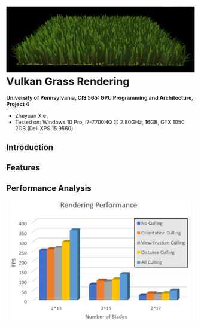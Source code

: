 ![](img/banner.gif)
Vulkan Grass Rendering
================
**University of Pennsylvania, CIS 565: GPU Programming and Architecture, Project 4**

* Zheyuan Xie
* Tested on: Windows 10 Pro, i7-7700HQ @ 2.80GHz, 16GB, GTX 1050 2GB (Dell XPS 15 9560)

## Introduction

## Features

## Performance Analysis
![](img/performance.png)